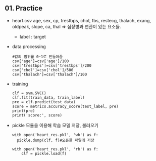 ## 01. Practice
- heart.csv
	age, sex, cp, trestbps, chol, fbs, restecg, thalach, exang, oldpeak, slope, ca, thal
	⇒ 심장병과 연관이 있는 요소들.
	- label : target

- data processing

	  #값의 범위를 0~1로 만들어줌  
	  csv['age']=csv['age']/100  
	  csv['trestbps']=csv['trestbps']/200  
	  csv['chol']=csv['chol']/500  
	  csv['thalach']=csv['thalach']/100

- training

	  clf = svm.SVC()
	  clf.fit(train_data, train_label)
	  pre = clf.predict(test_data)  
	  score = metrics.accuracy_score(test_label, pre)  
	  print(pre)  
	  print('score:', score)
	
- pickle 모듈을 이용해 학습 모델 저장, 불러오기

	  with open('heart_res.pkl', 'wb') as f:  
	    pickle.dump(clf, f)#오픈한 파일에 저장  
	  
	  with open('heart_res.pkl', 'rb') as f:  
	      clf = pickle.load(f)
	